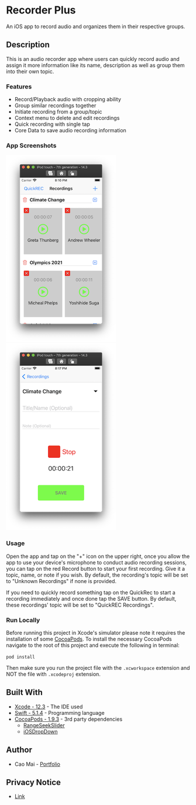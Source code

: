 # Recorder Plus
An iOS app to record audio and organizes them in their respective groups.

## Description
This is an audio recorder app where users can quickly record audio and assign it more information like its name, description as well as group them into their own topic.

### Features
* Record/Playback audio with cropping ability
* Group similar recordings together 
* Initiate recording from a group/topic
* Context menu to delete and edit recordings
* Quick recording with single tap
* Core Data to save audio recording information

### App Screenshots
![](Screenshots/image1.png) ![](Screenshots/image2.png)

### Usage
Open the app and tap on the "+" icon on the upper right, once you allow the app to use your device's microphone to conduct audio recording sessions, you can tap on the red Record button to start your first recording. Give it a topic, name, or note if you wish. By default, the recording's topic will be set to "Unknown Recordings" if none is provided.

If you need to quickly record something tap on the QuickRec to start a recording immediately and once done tap the SAVE button. By default, these recordings' topic will be set to "QuickREC Recordings".

### Run Locally
Before running this project in Xcode's simulator please note it requires the installation of some [CocoaPods](https://cocoapods.org/). To install the necessary CocoaPods navigate to the root of this project and execute the following in terminal:

`pod install`

Then make sure you run the project file with the `.xcworkspace` extension and NOT the file with `.xcodeproj` extension.

## Built With
* [Xcode - 12.3](https://developer.apple.com/xcode/) - The IDE used
* [Swift - 5.1.4](https://developer.apple.com/swift/) - Programming language
* [CocoaPods - 1.9.3](https://cocoapods.org/) - 3rd party dependencies
    * [RangeSeekSlider](https://github.com/WorldDownTown/RangeSeekSlider)
    * [iOSDropDown](https://cocoapods.org/pods/iOSDropDown)

## Author
* Cao Mai - [Portfolio](https://www.makeschool.com/portfolio/Cao-Mai)

## Privacy Notice
* [Link](https://caocmai.github.io/Recorder-Plus/)